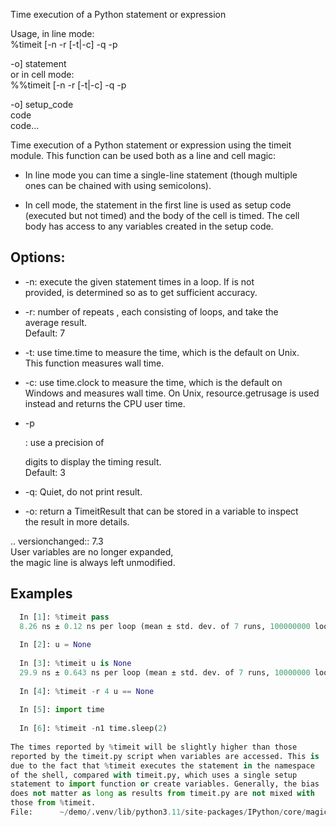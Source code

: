 Time execution of a Python statement or expression  
  
Usage, in line mode:  
  %timeit [-n<N> -r<R> [-t|-c] -q -p<P> -o] statement  
or in cell mode:  
  %%timeit [-n<N> -r<R> [-t|-c] -q -p<P> -o] setup_code  
  code  
  code...  
  
Time execution of a Python statement or expression using the timeit  
module.  This function can be used both as a line and cell magic:  
  
- In line mode you can time a single-line statement (though multiple  
  ones can be chained with using semicolons).  
  
- In cell mode, the statement in the first line is used as setup code  
  (executed but not timed) and the body of the cell is timed.  The cell  
  body has access to any variables created in the setup code.  
  
## Options:  
* -n<N>: execute the given statement <N> times in a loop. If <N> is not  
provided, <N> is determined so as to get sufficient accuracy.  
  
* -r<R>: number of repeats <R>, each consisting of <N> loops, and take the  
average result.  
Default: 7  
  
* -t: use time.time to measure the time, which is the default on Unix.  
This function measures wall time.  
  
* -c: use time.clock to measure the time, which is the default on  
Windows and measures wall time. On Unix, resource.getrusage is used  
instead and returns the CPU user time.  
  
* -p<P>: use a precision of <P> digits to display the timing result.  
Default: 3  
  
* -q: Quiet, do not print result.  
  
* -o: return a TimeitResult that can be stored in a variable to inspect  
    the result in more details.  
  
.. versionchanged:: 7.3  
    User variables are no longer expanded,  
    the magic line is always left unmodified.  
  
## Examples  
```python  
  In [1]: %timeit pass  
  8.26 ns ± 0.12 ns per loop (mean ± std. dev. of 7 runs, 100000000 loops each)  
  
  In [2]: u = None  
  
  In [3]: %timeit u is None  
  29.9 ns ± 0.643 ns per loop (mean ± std. dev. of 7 runs, 10000000 loops each)  
  
  In [4]: %timeit -r 4 u == None  
  
  In [5]: import time  
  
  In [6]: %timeit -n1 time.sleep(2)  
  
The times reported by %timeit will be slightly higher than those  
reported by the timeit.py script when variables are accessed. This is  
due to the fact that %timeit executes the statement in the namespace  
of the shell, compared with timeit.py, which uses a single setup  
statement to import function or create variables. Generally, the bias  
does not matter as long as results from timeit.py are not mixed with  
those from %timeit.  
File:      ~/demo/.venv/lib/python3.11/site-packages/IPython/core/magics/execution.py  
  
```